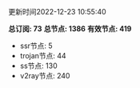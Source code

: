 更新时间2022-12-23 10:55:40

**总订阅: 73**
**总节点: 1386**
**有效节点: 419**
- ssr节点: 5
- trojan节点: 44
- ss节点: 130
- v2ray节点: 240
